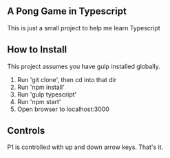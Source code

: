 ## A Pong Game in Typescript

This is just a small project to help me learn Typescript

## How to Install

This project assumes you have gulp installed globally.

1. Run 'git clone', then cd into that dir
2. Run 'npm install'
3. Run 'gulp typescript'
4. Run 'npm start'
5. Open browser to localhost:3000

## Controls

P1 is controlled with up and down arrow keys. That's it.
